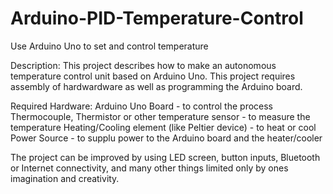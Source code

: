 # Arduino-PID-Temperature-Control
Use Arduino Uno to set and control temperature

Description: This project describes how to make an autonomous temperature control unit based on Arduino Uno.
This project requires assembly of hardwardware as well as programming the Arduino board.

Required Hardware:
  Arduino Uno Board - to control the process
  Thermocouple, Thermistor or other temperature sensor  - to measure the temperature
  Heating/Cooling element (like Peltier device) - to heat or cool 
  Power Source  - to supplu power to the Arduino board and the heater/cooler 
  
  The project can be improved by using LED screen, button inputs, Bluetooth or Internet connectivity, and many other things limited only by ones imagination and creativity.

